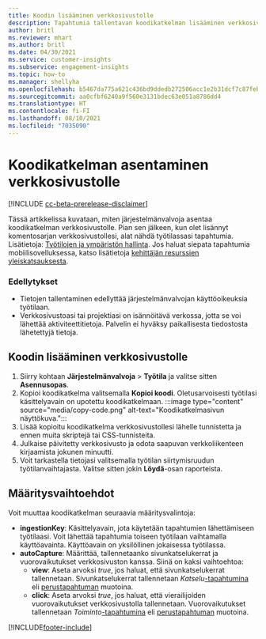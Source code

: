 ```yaml
---
title: Koodin lisääminen verkkosivustolle
description: Tapahtumia tallentavan koodikatkelman lisääminen verkkosivustollesi.
author: britl
ms.reviewer: mhart
ms.author: britl
ms.date: 04/30/2021
ms.service: customer-insights
ms.subservice: engagement-insights
ms.topic: how-to
ms.manager: shellyha
ms.openlocfilehash: b5467da775a621c436bd9ddedb272506acc1e2b31dcf7c87feb5dd11e2daae2b
ms.sourcegitcommit: aa0cfbf6240a9f560e3131bdec63e051a8786dd4
ms.translationtype: HT
ms.contentlocale: fi-FI
ms.lasthandoff: 08/10/2021
ms.locfileid: "7035090"
---
```

# <a name="install-the-code-snippet-on-a-website"></a>Koodikatkelman asentaminen verkkosivustolle

[!INCLUDE [cc-beta-prerelease-disclaimer](includes/cc-beta-prerelease-disclaimer.md)]

Tässä artikkelissa kuvataan, miten järjestelmänvalvoja asentaa koodikatkelman verkkosivustolle. Pian sen jälkeen, kun olet lisännyt komentosarjan verkkosivustollesi, alat nähdä työtilassasi tapahtumia. Lisätietoja: [Työtilojen ja ympäristön hallinta](manage-environments-workspaces.md). Jos haluat siepata tapahtumia mobiilisovelluksessa, katso lisätietoja [kehittäjän resurssien yleiskatsauksesta](developer-resources.md).


### <a name="prerequisites"></a>Edellytykset

* Tietojen tallentaminen edellyttää järjestelmänvalvojan käyttöoikeuksia työtilaan.
* Verkkosivustoasi tai projektiasi on isännöitävä verkossa, jotta se voi lähettää aktiviteettitietoja. Palvelin ei hyväksy paikallisesta tiedostosta lähetettyjä tietoja.


## <a name="add-code-to-your-website"></a>Koodin lisääminen verkkosivustolle
1.  Siirry kohtaan **Järjestelmänvalvoja** > **Työtila** ja valitse sitten **Asennusopas**.
1. Kopioi koodikatkelma valitsemalla **Kopioi koodi**. Oletusarvoisesti työtilasi käsittelyavain on upotettu koodikatkelmaan.
:::image type="content" source="media/copy-code.png" alt-text="Koodikatkelmasivun näyttökuva.":::
3. Lisää kopioitu koodikatkelma verkkosivustollesi lähelle <head> tunnistetta ja ennen muita skriptejä tai CSS-tunnisteita.
4.  Julkaise päivitetty verkkosivusto ja odota saapuvan verkkoliikenteen kirjaamista jokunen minuutti.
5.  Voit tarkastella tietojasi valitsemalla työtilan siirtymisruudun työtilanvaihtajasta. Valitse sitten jokin **Löydä**-osan raporteista.

## <a name="configuration-options"></a>Määritysvaihtoehdot

Voit muuttaa koodikatkelman seuraavia määritysvalintoja:

- **ingestionKey**: Käsittelyavain, jota käytetään tapahtumien lähettämiseen työtilaasi. Voit lähettää tapahtumia toiseen työtilaan vaihtamalla käyttöavainta. Käyttöavain on yksilöllinen jokaisessa työtilassa. 
- **autoCapture**: Määrittää, tallennetaanko sivunkatselukerrat ja vuorovaikutukset verkkosivuston kanssa. Siinä on kaksi vaihtoehtoa:
    - **view**: Aseta arvoksi *true*, jos haluat, että sivunkatselukerrat tallennetaan. Sivunkatselukerrat tallennetaan *Katselu*[-tapahtumina](glossary.md#event) eli [perustapahtuman](glossary.md#base-event) muotoina.
    - **click**: Aseta arvoksi *true*, jos haluat, että vierailijoiden vuorovaikutukset verkkosivustolla tallennetaan. Vuorovaikutukset tallennetaan *Toiminto*[-tapahtumina](glossary.md#event) eli [perustapahtuman](glossary.md#base-event) muotoina.

[!INCLUDE[footer-include](../includes/footer-banner.md)]
